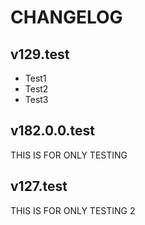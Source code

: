 # CHANGELOG

## v129.test
- Test1
- Test2
- Test3

## v182.0.0.test
THIS IS FOR ONLY TESTING

## v127.test
THIS IS FOR ONLY TESTING 2